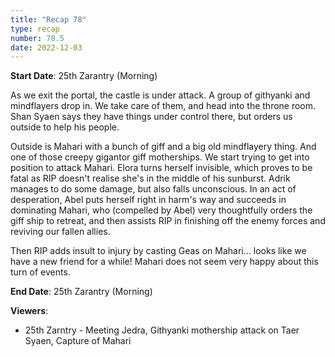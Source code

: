 ```yaml
---
title: "Recap 78"
type: recap
number: 78.5
date: 2022-12-03
---
```


**Start Date**: 25th Zarantry (Morning)

As we exit the portal, the castle is under attack. A group of githyanki and mindflayers drop in. We take care of them, and head into the throne room. Shan Syaen says they have things under control there, but orders us outside to help his people.

Outside is Mahari with a bunch of giff and a big old mindflayery thing. And one of those creepy gigantor giff motherships. We start trying to get into position to attack Mahari. Elora turns herself invisible, which proves to be fatal as RIP doesn't realise she's in the middle of his sunburst. Adrik manages to do some damage, but also falls unconscious. In an act of desperation, Abel puts herself right in harm's way and succeeds in dominating Mahari, who (compelled by Abel) very thoughtfully orders the giff ship to retreat, and then assists RIP in finishing off the enemy forces and reviving our fallen allies.

Then RIP adds insult to injury by casting Geas on Mahari… looks like we have a new friend for a while! Mahari does not seem very happy about this turn of events.

**End Date**: 25th Zarantry (Morning)

**Viewers**:
- 25th Zarntry - Meeting Jedra, Githyanki mothership attack on Taer Syaen, Capture of Mahari
